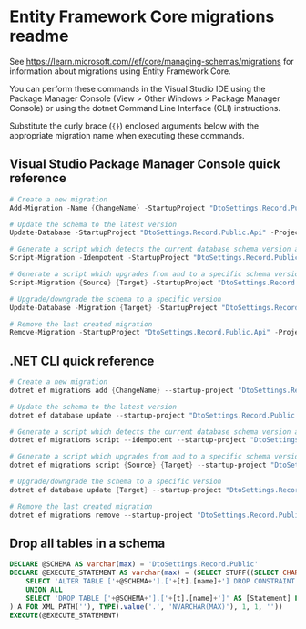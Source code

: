# Entity Framework Core migrations readme

See <https://learn.microsoft.com//ef/core/managing-schemas/migrations> for information about migrations using Entity Framework Core.

You can perform these commands in the Visual Studio IDE using the Package Manager Console (View > Other Windows > Package Manager Console) or using the dotnet Command Line Interface (CLI) instructions.

Substitute the curly brace (`{}`) enclosed arguments below with the appropriate migration name when executing these commands.

## Visual Studio Package Manager Console quick reference

```powershell
# Create a new migration
Add-Migration -Name {ChangeName} -StartupProject "DtoSettings.Record.Public.Api" -Project "DtoSettings.Record.Public.Infrastructure"

# Update the schema to the latest version
Update-Database -StartupProject "DtoSettings.Record.Public.Api" -Project "DtoSettings.Record.Public.Infrastructure"

# Generate a script which detects the current database schema version and updates it to the latest
Script-Migration -Idempotent -StartupProject "DtoSettings.Record.Public.Api" -Project "DtoSettings.Record.Public.Infrastructure"

# Generate a script which upgrades from and to a specific schema version
Script-Migration {Source} {Target} -StartupProject "DtoSettings.Record.Public.Api" -Project "DtoSettings.Record.Public.Infrastructure"

# Upgrade/downgrade the schema to a specific version
Update-Database -Migration {Target} -StartupProject "DtoSettings.Record.Public.Api" -Project "DtoSettings.Record.Public.Infrastructure"

# Remove the last created migration
Remove-Migration -StartupProject "DtoSettings.Record.Public.Api" -Project "DtoSettings.Record.Public.Infrastructure"
```

## .NET CLI quick reference

```powershell
# Create a new migration
dotnet ef migrations add {ChangeName} --startup-project "DtoSettings.Record.Public.Api" --project "DtoSettings.Record.Public.Infrastructure"

# Update the schema to the latest version
dotnet ef database update --startup-project "DtoSettings.Record.Public.Api" --project "DtoSettings.Record.Public.Infrastructure"

# Generate a script which detects the current database schema version and updates it to the latest
dotnet ef migrations script --idempotent --startup-project "DtoSettings.Record.Public.Api" --project "DtoSettings.Record.Public.Infrastructure"

# Generate a script which upgrades from and to a specific schema version
dotnet ef migrations script {Source} {Target} --startup-project "DtoSettings.Record.Public.Api" --project "DtoSettings.Record.Public.Infrastructure"

# Upgrade/downgrade the schema to a specific version
dotnet ef database update {Target} --startup-project "DtoSettings.Record.Public.Api" --project "DtoSettings.Record.Public.Infrastructure"

# Remove the last created migration
dotnet ef migrations remove --startup-project "DtoSettings.Record.Public.Api" --project "DtoSettings.Record.Public.Infrastructure"
```

## Drop all tables in a schema

```sql
DECLARE @SCHEMA AS varchar(max) = 'DtoSettings.Record.Public'
DECLARE @EXECUTE_STATEMENT AS varchar(max) = (SELECT STUFF((SELECT CHAR(13) + CHAR(10) + [Statement] FROM (
    SELECT 'ALTER TABLE ['+@SCHEMA+'].['+[t].[name]+'] DROP CONSTRAINT ['+[fk].[name]+']' AS [Statement] FROM [sys].[foreign_keys] AS [fk] INNER JOIN [sys].[tables] AS [t] ON [t].[object_id] = [fk].[parent_object_id] INNER JOIN [sys].[schemas] AS [s] ON [s].[schema_id] = [t].[schema_id] WHERE [s].[name] = @SCHEMA
    UNION ALL
    SELECT 'DROP TABLE ['+@SCHEMA+'].['+[t].[name]+']' AS [Statement] FROM [sys].[tables] AS [t] INNER JOIN [sys].[schemas] AS [s] ON [s].[schema_id] = [t].[schema_id] WHERE [s].[name] = @SCHEMA
) A FOR XML PATH(''), TYPE).value('.', 'NVARCHAR(MAX)'), 1, 1, ''))
EXECUTE(@EXECUTE_STATEMENT)
```
